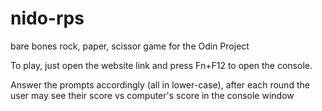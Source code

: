 # nido-rps
bare bones rock, paper, scissor game for the Odin Project

To play, just open the website link and press Fn+F12 to open the console.

Answer the prompts accordingly (all in lower-case), after each round the user may see their score vs computer's score in the console window
